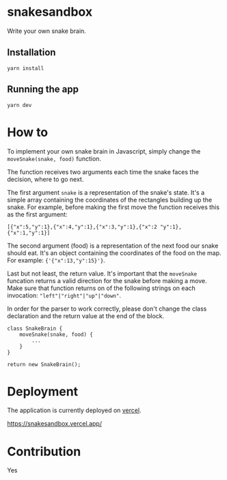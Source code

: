 # snakesandbox

Write your own snake brain.

## Installation

```
yarn install
```

## Running the app

```
yarn dev
```

# How to

To implement your own snake brain in Javascript, simply change the `moveSnake(snake, food)` function.

The function receives two arguments each time the snake faces the
decision, where to go next.

The first argument `snake` is a representation of the snake's state. It's a simple array containing the coordinates of the rectangles
building up the snake. For example, before making the first move the function receives this as the first argument:

```
[{"x":5,"y":1},{"x":4,"y":1},{"x":3,"y":1},{"x":2 "y":1},{"x":1,"y":1}]
```

The second argument (food) is a representation of the next food our
snake should eat. It's an object containing the coordinates of the
food on the map. For example: `{'{"x":13,"y":15}'}`.

Last but not least, the return value. It's important that the `moveSnake` funcation returns a valid direction for the snake before making a move. Make sure that function returns on of the following strings on each invocation: `"left"|"right"|"up"|"down"`.

In order for the parser to work correctly, please don't change the class declaration and the return value at the end of the block.

```
class SnakeBrain {
    moveSnake(snake, food) {
        ...
    }
}

return new SnakeBrain();
```

# Deployment

The application is currently deployed on [vercel](https://vercel.com/).

https://snakesandbox.vercel.app/

# Contribution

Yes

